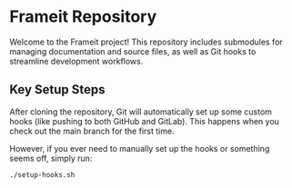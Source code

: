 # Frameit Repository

Welcome to the Frameit project! This repository includes submodules for managing documentation and source files, as well as Git hooks to streamline development workflows.

## Key Setup Steps

After cloning the repository, Git will automatically set up some custom hooks (like pushing to both GitHub and GitLab). This happens when you check out the main branch for the first time.

However, if you ever need to manually set up the hooks or something seems off, simply run:

```bash
./setup-hooks.sh
